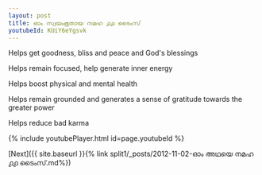 ```yaml
---
layout: post
title: ഓം സ്വയംഭൂതായ നമഹ ൧൧ ടൈംസ്
youtubeId: KUiY6eYgsvk
---
```

 
 
Helps get goodness, bliss and peace and God's blessings
 
Helps remain focused, help generate inner energy 
 
Helps boost physical and mental health 
 
Helps remain grounded and generates a sense of gratitude towards the greater power 
 
Helps reduce bad karma
 
 
 
 


{% include youtubePlayer.html id=page.youtubeId %}
 
[Next]({{ site.baseurl }}{% link  split1/_posts/2012-11-02-ഓം അഥയെ നമഹ ൧൧ ടൈംസ്.md%})
 
